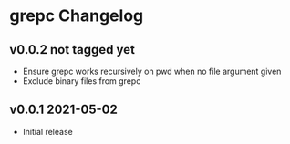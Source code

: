 grepc Changelog
===============

## v0.0.2 not tagged yet
* Ensure grepc works recursively on pwd when no file argument given
* Exclude binary files from grepc 

## v0.0.1 2021-05-02
* Initial release
